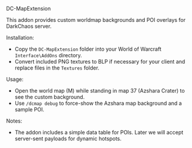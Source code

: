 DC-MapExtension

This addon provides custom worldmap backgrounds and POI overlays for DarkChaos server.

Installation:
- Copy the `DC-MapExtension` folder into your World of Warcraft `Interface\AddOns` directory.
- Convert included PNG textures to BLP if necessary for your client and replace files in the `Textures` folder.

Usage:
- Open the world map (M) while standing in map 37 (Azshara Crater) to see the custom background.
- Use `/dcmap debug` to force-show the Azshara map background and a sample POI.

Notes:
- The addon includes a simple data table for POIs. Later we will accept server-sent payloads for dynamic hotspots.
